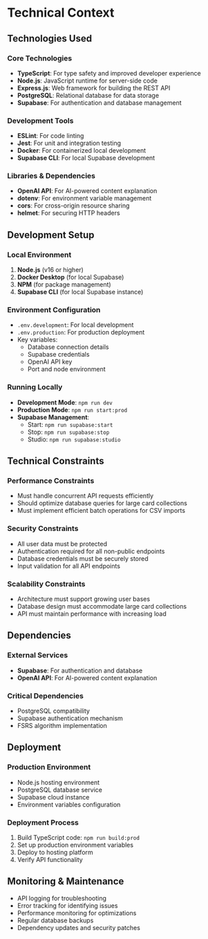 # Technical Context

## Technologies Used

### Core Technologies
- **TypeScript**: For type safety and improved developer experience
- **Node.js**: JavaScript runtime for server-side code
- **Express.js**: Web framework for building the REST API
- **PostgreSQL**: Relational database for data storage
- **Supabase**: For authentication and database management

### Development Tools
- **ESLint**: For code linting
- **Jest**: For unit and integration testing
- **Docker**: For containerized local development
- **Supabase CLI**: For local Supabase development

### Libraries & Dependencies
- **OpenAI API**: For AI-powered content explanation
- **dotenv**: For environment variable management
- **cors**: For cross-origin resource sharing
- **helmet**: For securing HTTP headers

## Development Setup

### Local Environment
1. **Node.js** (v16 or higher)
2. **Docker Desktop** (for local Supabase)
3. **NPM** (for package management)
4. **Supabase CLI** (for local Supabase instance)

### Environment Configuration
- `.env.development`: For local development
- `.env.production`: For production deployment
- Key variables:
  - Database connection details
  - Supabase credentials
  - OpenAI API key
  - Port and node environment

### Running Locally
- **Development Mode**: `npm run dev`
- **Production Mode**: `npm run start:prod`
- **Supabase Management**:
  - Start: `npm run supabase:start`
  - Stop: `npm run supabase:stop`
  - Studio: `npm run supabase:studio`

## Technical Constraints

### Performance Constraints
- Must handle concurrent API requests efficiently
- Should optimize database queries for large card collections
- Must implement efficient batch operations for CSV imports

### Security Constraints
- All user data must be protected
- Authentication required for all non-public endpoints
- Database credentials must be securely stored
- Input validation for all API endpoints

### Scalability Constraints
- Architecture must support growing user bases
- Database design must accommodate large card collections
- API must maintain performance with increasing load

## Dependencies

### External Services
- **Supabase**: For authentication and database
- **OpenAI API**: For AI-powered content explanation

### Critical Dependencies
- PostgreSQL compatibility
- Supabase authentication mechanism
- FSRS algorithm implementation

## Deployment

### Production Environment
- Node.js hosting environment
- PostgreSQL database service
- Supabase cloud instance
- Environment variables configuration

### Deployment Process
1. Build TypeScript code: `npm run build:prod`
2. Set up production environment variables
3. Deploy to hosting platform
4. Verify API functionality

## Monitoring & Maintenance
- API logging for troubleshooting
- Error tracking for identifying issues
- Performance monitoring for optimizations
- Regular database backups
- Dependency updates and security patches 